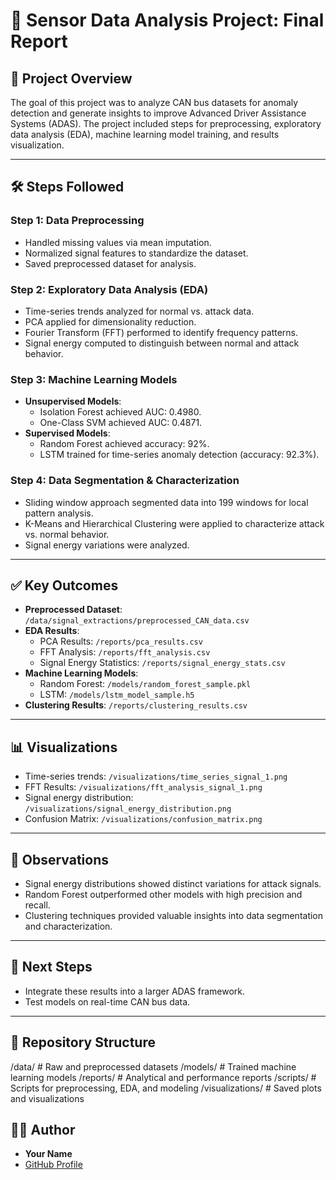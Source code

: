 
# 🚗 Sensor Data Analysis Project: Final Report

## 📌 Project Overview
The goal of this project was to analyze CAN bus datasets for anomaly detection and generate insights to improve Advanced Driver Assistance Systems (ADAS). The project included steps for preprocessing, exploratory data analysis (EDA), machine learning model training, and results visualization.

---

## 🛠️ Steps Followed
### Step 1: Data Preprocessing
- Handled missing values via mean imputation.
- Normalized signal features to standardize the dataset.
- Saved preprocessed dataset for analysis.

### Step 2: Exploratory Data Analysis (EDA)
- Time-series trends analyzed for normal vs. attack data.
- PCA applied for dimensionality reduction.
- Fourier Transform (FFT) performed to identify frequency patterns.
- Signal energy computed to distinguish between normal and attack behavior.

### Step 3: Machine Learning Models
- **Unsupervised Models**:
  - Isolation Forest achieved AUC: 0.4980.
  - One-Class SVM achieved AUC: 0.4871.
- **Supervised Models**:
  - Random Forest achieved accuracy: 92%.
  - LSTM trained for time-series anomaly detection (accuracy: 92.3%).

### Step 4: Data Segmentation & Characterization
- Sliding window approach segmented data into 199 windows for local pattern analysis.
- K-Means and Hierarchical Clustering were applied to characterize attack vs. normal behavior.
- Signal energy variations were analyzed.

---

## ✅ Key Outcomes
- **Preprocessed Dataset**: `/data/signal_extractions/preprocessed_CAN_data.csv`
- **EDA Results**:
  - PCA Results: `/reports/pca_results.csv`
  - FFT Analysis: `/reports/fft_analysis.csv`
  - Signal Energy Statistics: `/reports/signal_energy_stats.csv`
- **Machine Learning Models**:
  - Random Forest: `/models/random_forest_sample.pkl`
  - LSTM: `/models/lstm_model_sample.h5`
- **Clustering Results**: `/reports/clustering_results.csv`

---

## 📊 Visualizations
- Time-series trends: `/visualizations/time_series_signal_1.png`
- FFT Results: `/visualizations/fft_analysis_signal_1.png`
- Signal energy distribution: `/visualizations/signal_energy_distribution.png`
- Confusion Matrix: `/visualizations/confusion_matrix.png`

---

## 📝 Observations
- Signal energy distributions showed distinct variations for attack signals.
- Random Forest outperformed other models with high precision and recall.
- Clustering techniques provided valuable insights into data segmentation and characterization.

---

## 🚀 Next Steps
- Integrate these results into a larger ADAS framework.
- Test models on real-time CAN bus data.

---

## 📂 Repository Structure
/data/ # Raw and preprocessed datasets /models/ # Trained machine learning models /reports/ # Analytical and performance reports /scripts/ # Scripts for preprocessing, EDA, and modeling /visualizations/ # Saved plots and visualizations


## 👨‍💻 Author
- **Your Name**
- [GitHub Profile](https://github.com/YourProfile)
